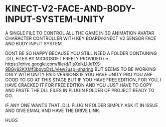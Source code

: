 # KINECT-V2-FACE-AND-BODY-INPUT-SYSTEM-UNITY

A SINGLE FILE TO CONTROL ALL THE GAME IN 3D ANIMATION AVATAR CHARACTER CONTROLLER WITH KEY BOARD/KINECT V2 SENSOR FACE AND BODY INPUT SYSTEM

DONT BE SO HAPPY BECAUSE YOU STILL NEED A FOLDER CONTAINING .DLL FILES BY MICROSOFT FREELY PROVIDED i.e https://drive.google.com/file/d/1IsXeikLIJe1XS-9BGy82KXMf3bpvoDzL/view?usp=sharing BUT SEEMS TO BE WORKING ONLY WITH UNITY PAID VERSIONS IF YOU HAVE UNITY PRO YOU ARE GOOD TO GO AT THIS STAGE BUT IF YOU HAVE FREE EDITION, FOR YOU, I HAVE CRACKED IT FOR FREE EDITION AND YOU JUST HAVE TO COPY AND PASTE THE.DLL FILES IN PLUGIN FOLDER OF PROJECT READY TO GO.

IF ANY ONE WANTS THAT .DLL PLUGIN FOLDER SIMPLY ASK IT IN ISSUE AND GIVE EMIAL AND HAVE THE DRIVE LINK.

HUGS
